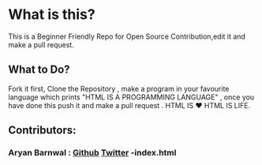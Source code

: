 # What is this?

This is a Beginner Friendly Repo for Open Source Contribution,edit it and make a pull request.

## What to Do?

Fork it first, Clone the Repository , make a program in your favourite language which prints "HTML IS A PROGRAMMING LANGUAGE" , once you have done this push it and make a pull request .
HTML IS ❤️ HTML IS LIFE.

## Contributors:

### Aryan Barnwal : [Github](https://github.com/udattam) [Twitter](https://twitter.com/AryanBarnwal19) -index.html
